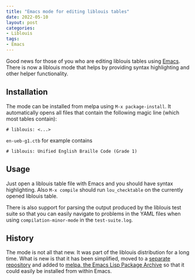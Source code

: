 ```yaml
---
title: "Emacs mode for editing liblouis tables"
date: 2022-05-10
layout: post
categories: 
- Liblouis
tags: 
- Emacs
---
```


Good news for those of you who are editing liblouis tables using
[Emacs](https://www.gnu.org/software/emacs/). There is now a liblouis mode that helps by providing syntax
highlighting and other helper functionality.


## Installation

The mode can be installed from melpa using `M-x package-install`. It
automatically opens all files that contain the following magic line
(which most tables contain):

    # liblouis: <...>

`en-ueb-g1.ctb` for example contains

    # liblouis: Unified English Braille Code (Grade 1)


## Usage

Just open a liblouis table file with Emacs and you should have syntax
highlighting. Also `M-x compile` should run `lou_checktable` on the
currently opened liblouis table.

There is also support for parsing the output produced by the liblouis
test suite so that you can easily navigate to problems in the YAML
files when using `compilation-minor-mode` in the `test-suite.log`.


## History

The mode is not all that new. It was part of the liblouis distribution
for a long time. What is new is that it has been simplified, moved to
a [separate repository](https://github.com/liblouis/liblouis-mode) and added to [melpa, the Emacs Lisp Package
Archive](https://melpa.org/#/?q=liblouis) so that it could easily be installed from within Emacs.
